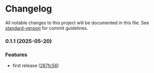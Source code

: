 # Changelog

All notable changes to this project will be documented in this file. See [standard-version](https://github.com/conventional-changelog/standard-version) for commit guidelines.

### 0.1.1 (2025-05-20)


### Features

* first release ([287fc56](https://github.com/lord007tn/BlogForge/commit/287fc56ba47e51a7b249522603daa9e1a4edf85c))
